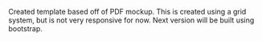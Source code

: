Created template based off of PDF mockup. This is created using a grid system, but is not very responsive for now. Next version will be built using bootstrap.
